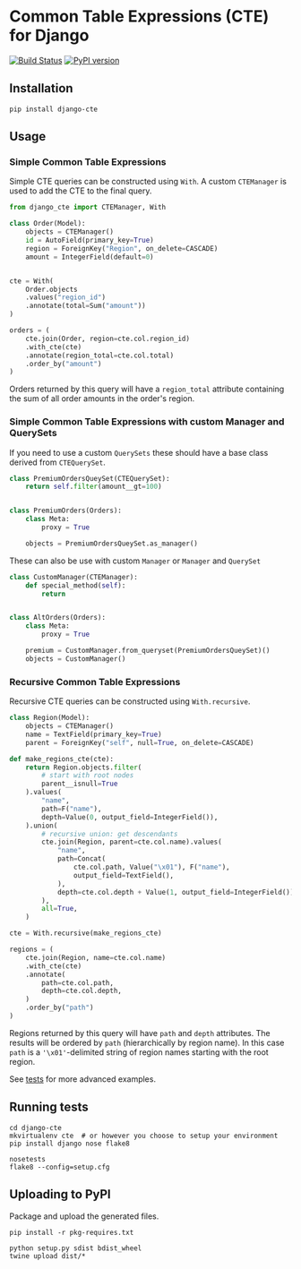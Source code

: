# Common Table Expressions (CTE) for Django

[![Build Status](https://travis-ci.com/dimagi/django-cte.png)](https://travis-ci.com/dimagi/django-cte)
[![PyPI version](https://badge.fury.io/py/django-cte.svg)](https://badge.fury.io/py/django-cte)

## Installation
```
pip install django-cte
```


## Usage

### Simple Common Table Expressions

Simple CTE queries can be constructed using `With`. A custom `CTEManager` is
used to add the CTE to the final query.

```py
from django_cte import CTEManager, With

class Order(Model):
    objects = CTEManager()
    id = AutoField(primary_key=True)
    region = ForeignKey("Region", on_delete=CASCADE)
    amount = IntegerField(default=0)


cte = With(
    Order.objects
    .values("region_id")
    .annotate(total=Sum("amount"))
)

orders = (
    cte.join(Order, region=cte.col.region_id)
    .with_cte(cte)
    .annotate(region_total=cte.col.total)
    .order_by("amount")
)
```

Orders returned by this query will have a `region_total` attribute containing
the sum of all order amounts in the order's region.


### Simple Common Table Expressions with custom Manager and QuerySets

If you need to use a custom `QuerySets` these should have a base class derived
from `CTEQuerySet`.

```py
class PremiumOrdersQueySet(CTEQuerySet):
    return self.filter(amount__gt=100)


class PremiumOrders(Orders):
    class Meta:
        proxy = True

    objects = PremiumOrdersQueySet.as_manager()
```

These can also be use with custom `Manager` or `Manager` and `QuerySet`

```py
class CustomManager(CTEManager):
    def special_method(self):
        return


class AltOrders(Orders):
    class Meta:
        proxy = True

    premium = CustomManager.from_queryset(PremiumOrdersQueySet)()
    objects = CustomManager()
```

### Recursive Common Table Expressions

Recursive CTE queries can be constructed using `With.recursive`.

```py
class Region(Model):
    objects = CTEManager()
    name = TextField(primary_key=True)
    parent = ForeignKey("self", null=True, on_delete=CASCADE)

def make_regions_cte(cte):
    return Region.objects.filter(
        # start with root nodes
        parent__isnull=True
    ).values(
        "name",
        path=F("name"),
        depth=Value(0, output_field=IntegerField()),
    ).union(
        # recursive union: get descendants
        cte.join(Region, parent=cte.col.name).values(
            "name",
            path=Concat(
                cte.col.path, Value("\x01"), F("name"),
                output_field=TextField(),
            ),
            depth=cte.col.depth + Value(1, output_field=IntegerField()),
        ),
        all=True,
    )

cte = With.recursive(make_regions_cte)

regions = (
    cte.join(Region, name=cte.col.name)
    .with_cte(cte)
    .annotate(
        path=cte.col.path,
        depth=cte.col.depth,
    )
    .order_by("path")
)
```

Regions returned by this query will have `path` and `depth` attributes. The
results will be ordered by `path` (hierarchically by region name). In this case
`path` is a `'\x01'`-delimited string of region names starting with the root
region.

See [tests](./tests) for more advanced examples.


## Running tests

```
cd django-cte
mkvirtualenv cte  # or however you choose to setup your environment
pip install django nose flake8

nosetests
flake8 --config=setup.cfg
```

## Uploading to PyPI

Package and upload the generated files.

```
pip install -r pkg-requires.txt

python setup.py sdist bdist_wheel
twine upload dist/*
```
